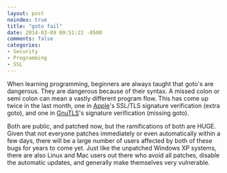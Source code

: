```yaml
---
layout: post
noindex: true
title: "goto fail"
date: 2014-03-09 09:51:22 -0500
comments: false
categories: 
- Security
- Programming
- SSL
---
```

When learning programming, beginners are always taught that goto's are dangerous. They are dangerous because of their syntax. A missed colon or semi colon can mean a vastly different program flow. This has come up twice in the last month, one in [Apple](https://www.imperialviolet.org/2014/02/22/applebug.html)'s SSL/TLS signature verification (extra goto), and one in [GnuTLS](https://rhn.redhat.com/errata/RHSA-2014-0247.html)'s signature verification (missing goto). 

Both are public, and patched now, but the ramifications of both are HUGE. Given that not everyone patches immediately or even automatically within a few days, there will be a large number of users affected by both of these bugs for years to come yet. Just like the unpatched Windows XP systems, there are also Linux and Mac users out there who avoid all patches, disable the automatic updates, and generally make themselves very vulnerable. 
